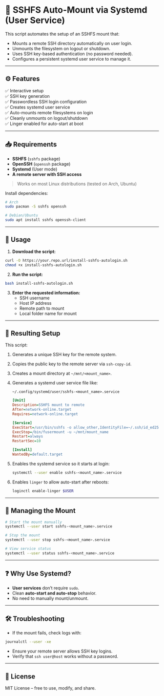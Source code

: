 
# 🔐 SSHFS Auto-Mount via Systemd (User Service)

This script automates the setup of an SSHFS mount that:

- Mounts a remote SSH directory automatically on user login.
- Unmounts the filesystem on logout or shutdown.
- Uses SSH key-based authentication (no password needed).
- Configures a persistent systemd user service to manage it.

---

## ⚙️ Features

✅ Interactive setup  
✅ SSH key generation  
✅ Passwordless SSH login configuration  
✅ Creates systemd user service  
✅ Auto-mounts remote filesystems on login  
✅ Cleanly unmounts on logout/shutdown  
✅ Linger enabled for auto-start at boot

---

## 📥 Requirements

- **SSHFS** (`sshfs` package)
- **OpenSSH** (`openssh` package)
- **Systemd** (User mode)
- **A remote server with SSH access**

> Works on most Linux distributions (tested on Arch, Ubuntu)

Install dependencies:

```bash
# Arch
sudo pacman -S sshfs openssh

# Debian/Ubuntu
sudo apt install sshfs openssh-client
```

---

## 🚀 Usage

1. **Download the script:**

```bash
curl -O https://your.repo.url/install-sshfs-autologin.sh
chmod +x install-sshfs-autologin.sh
```

2. **Run the script:**

```bash
bash install-sshfs-autologin.sh
```

3. **Enter the requested information:**
   - SSH username
   - Host IP address
   - Remote path to mount
   - Local folder name for mount

---

## 📂 Resulting Setup

This script:

1. Generates a unique SSH key for the remote system.
2. Copies the public key to the remote server via `ssh-copy-id`.
3. Creates a mount directory at `~/mnt/<mount_name>`.
4. Generates a systemd user service file like:

   `~/.config/systemd/user/sshfs-<mount_name>.service`

   ```ini
   [Unit]
   Description=SSHFS mount to remote
   After=network-online.target
   Requires=network-online.target

   [Service]
   ExecStart=/usr/bin/sshfs -o allow_other,IdentityFile=~/.ssh/id_ed25519_<host> user@host:/remote/path ~/mnt/mount_name
   ExecStop=/bin/fusermount -u ~/mnt/mount_name
   Restart=always
   RestartSec=10

   [Install]
   WantedBy=default.target
   ```

5. Enables the systemd service so it starts at login:

   ```bash
   systemctl --user enable sshfs-<mount_name>.service
   ```

6. Enables `linger` to allow auto-start after reboots:

   ```bash
   loginctl enable-linger $USER
   ```

---

## 🔄 Managing the Mount

```bash
# Start the mount manually
systemctl --user start sshfs-<mount_name>.service

# Stop the mount
systemctl --user stop sshfs-<mount_name>.service

# View service status
systemctl --user status sshfs-<mount_name>.service
```

---

## ❓ Why Use Systemd?

- **User services** don’t require `sudo`.
- Clean **auto-start and auto-stop** behavior.
- No need to manually mount/unmount.

---

## 🛠 Troubleshooting

- If the mount fails, check logs with:

```bash
journalctl --user -xe
```

- Ensure your remote server allows SSH key logins.
- Verify that `ssh user@host` works without a password.

---

## 📄 License

MIT License – free to use, modify, and share.
